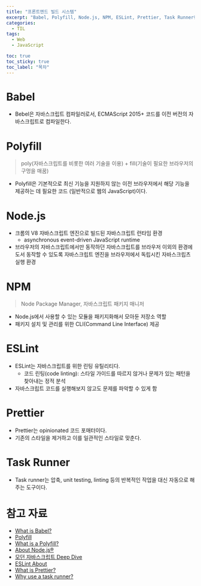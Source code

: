 ```yaml
---
title: "프론트엔드 빌드 시스템"
excerpt: "Babel, Polyfill, Node.js, NPM, ESLint, Prettier, Task Runner란 무엇인가"
categories:
  - TIL
tags:
  - Web
  - JavaScript

toc: true
toc_sticky: true
toc_label: "목차"
---
```


# Babel

- Bebel은 자바스크립트 컴파일러로서, ECMAScript 2015+ 코드를 이전 버전의 자바스크립트로 컴파일한다.

# Polyfill

> poly(자바스크립트를 비롯한 여러 기술을 이용) + fill(기술이 필요한 브라우저의 구멍을 매꿈)

- Polyfill은 기본적으로 최신 기능을 지원하지 않는 이전 브라우저에서 해당 기능을 제공하는 데 필요한 코드 (일반적으로 웹의 JavaScript)이다.

# Node.js

- 크롬의 V8 자바스크립트 엔진으로 빌드된 자바스크립트 런타임 환경
  - asynchronous event-driven JavaScript runtime
- 브라우저의 자바스크립트에서만 동작하던 자바스크립트를 브라우저 이외의 환경에도서 동작할 수 있도록 자바스크립트 엔진을 브라우저에서 독립시킨 자바스크립츠 실행 환경

# NPM

> Node Package Manager, 자바스크립트 패키지 매니저

- Node.js에서 사용할 수 있는 모듈을 패키지화해서 모아둔 저장소 역할
- 패키지 설치 및 관리를 위한 CLI(Command Line Interface) 제공

# ESLint

- ESLint는 자바스크립트를 위한 린팅 유틸리티다.
  - 코드 린팅(code linting): 스타일 가이드를 따르지 않거나 문제가 있는 패턴을 찾아내는 정적 분석
- 자바스크립트 코드를 실행해보지 않고도 문제를 파악할 수 있게 함

# Prettier

- Prettier는 opinionated 코드 포매터이다.
- 기존의 스타일을 제거하고 이를 일관적인 스타일로 맞춘다.

# Task Runner

- Task runner는 압축, unit testing, linting 등의 반복적인 작업을 대신 자동으로 해주는 도구이다.

# 참고 자료

- [What is Babel?](https://babeljs.io/docs/en/)
- [Polyfill](https://developer.mozilla.org/ko/docs/Glossary/Polyfill)
- [What is a Polyfill?](https://remysharp.com/2010/10/08/what-is-a-polyfill)
- [About Node.js®](https://nodejs.org/en/about/#about-node-js)
- [모던 자바스크립트 Deep Dive](https://wikibook.co.kr/mjs/)
- [ESLint About](https://eslint.org/docs/about/)
- [What is Prettier?](https://prettier.io/docs/en/#footnotes)
- [Why use a task runner?](https://gruntjs.com/)
